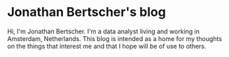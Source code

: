# Jonathan Bertscher's blog

Hi, I'm Jonathan Bertscher. I'm a data analyst living and working in Amsterdam, Netherlands. This blog is intended as a home for my thoughts on the things that interest me and that I hope will be of use to others.